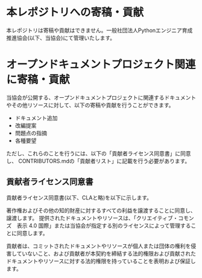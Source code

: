 # 本レポジトリへの寄稿・貢献

本レポジトリは寄稿や貢献はできません。一般社団法人Pythonエンジニア育成推進協会(以下、当協会)にて管理いたします。


# オープンドキュメントプロジェクト関連に寄稿・貢献

当協会が公開する、オープンドキュメントプロジェクトに関連するドキュメントやその他リソースに対して、以下の寄稿や貢献を行うことができます。

- ドキュメント追加
- 改編提案
- 問題点の指摘
- 各種要望

ただし、これらのことを行うには、以下の「貢献者ライセンス同意書」に同意し、 CONTRIBUTORS.mdの「貢献者リスト」に記載を行う必要があります。


## 貢献者ライセンス同意書

貢献者ライセンス同意書(以下、CLAと略)を以下に示します。


著作権およびその他の知的財産に対するすべての利益を譲渡することに同意し、譲渡します。
提供されたドキュメントやリソースは、「クリエイティブ・コモンズ　表示 4.0 国際」または当協会が指定する別のライセンスによって管理することに同意します。

貢献者は、コミットされたドキュメントやリソースが個人または団体の権利を侵害していないこと、および貢献者が本契約を締結する法的権限および貢献されたドキュメントやリソースに対する法的権限を持っていることを表明および保証します。

